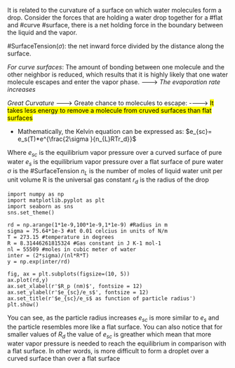 It is related to the curvature of a surface on which water molecules form a drop. Consider the forces that are holding a water drop together for a #flat and #curve #surface, there is a net holding force in the boundary between the liquid and the vapor.

#SurfaceTension($\sigma$): the net inward force divided by the distance along the surface.

_For curve surfaces_: The amount of bonding between one molecule and the other neighbor is reduced, which results that it is highly likely that one water molecule escapes and enter the vapor phase. ---> *The evaporation rate increases* 

_Great Curvature_ ---> Greate chance to molecules to escape:
    ----> <mark class="purple">It takes less energy to remove a molecule from cruved surfaces than flat surfaces</mark>

* Mathematically, the Kelvin equation can be expressed as:
$e_{sc}= e_s(T)*e^{\frac{2\sigma }{n_{L}RTr_d}}$

Where $e_{sc}$  is the equilibrium vapor pressure over a curved surface of pure water
$e_s$  is the equilibrium vapor pressure over a flat surface of pure water
$\sigma$  is the #SurfaceTension 
$n_L$  is the number of moles of liquid water unit per unit volume
R is the universal gas constant 
$r_d$  is the radius of the drop



```run-python
import numpy as np
import matplotlib.pyplot as plt
import seaborn as sns
sns.set_theme()

rd = np.arange(1*1e-9,100*1e-9,1*1e-9) #Radius in m
sigma = 75.64*1e-3 #at 0.01 celcius in units of N/m
T = 273.15 #temperature in degrees
R = 8.31446261815324 #Gas constant in J K-1 mol-1
nl = 55509 #moles in cubic meter of water
inter = (2*sigma)/(nl*R*T)
y = np.exp(inter/rd)

fig, ax = plt.subplots(figsize=(10, 5))
ax.plot(rd,y)
ax.set_xlabel(r'$R_p (nm)$', fontsize = 12)
ax.set_ylabel(r'$e_{sc}/e_s$', fontsize = 12)
ax.set_title(r'$e_{sc}/e_s$ as function of particle radius')
plt.show()
```

You can see, as the particle radius increases $e_{sc}$  is more similar to $e_s$ and the particle resembles more like a flat surface.
You can also notice that for smaller values of $R_d$  the value of $e_{sc}$  is greather which mean that more water vapor pressure is needed to reach the equilibrium in comparison with a flat surface. In other words, is more difficult to form a droplet over a curved surface than over a flat surface
